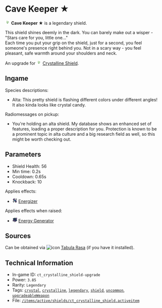 # Cave Keeper ★

<img src="https://raw.githubusercontent.com/Ceterai/Enternia/main/items/active/shields/ct_crystalline_shield.png" alt="Cave Keeper ★ icon" loading="lazy" width="auto" height="16px"/> **Cave Keeper ★** is a legendary shield.

This shield shines deemly in the dark. You can barely make out a wisper - "Stars care for you, little one..."  
Each time you put your grip on the shield, just for a second, you feel someone's presence right behind you. Not in a scary way - you feel pleasant, safe warmth around your shoulders and neck.

An upgrade for <img src="https://raw.githubusercontent.com/Ceterai/Enternia/main/items/active/shields/ct_crystalline_shield.png" alt="Crystalline Shield icon" loading="lazy" width="auto" height="16px"/> [Crystalline Shield](https://ceterai.github.io/MyEnternia/Wiki/CrystallineShield).

## Ingame

Species descriptions:

- Alta: This pretty shield is flashing different colors under different angles! It also kinda looks like crystal candy.

Radiomessages on pickup:

- You're holding an alta shield. My database shows an enhanced set of features, loading a proper description for you. Protection is known to be a prominent topic in alta culture and a big research field as well, so this might be worth checking out.

## Parameters

- Shield Health: 56
- Min time: 0.2s
- Cooldown: 0.65s
- Knockback: 10

Applies effects:

- <img src="https://raw.githubusercontent.com/Ceterai/Enternia/main/stats/effects/ct_heal/ct_energizer.png" alt="Energizer icon" loading="lazy" width="auto" height="16px"/> [Energizer](https://ceterai.github.io/MyEnternia/Wiki/Energizer)

Applies effects when raised:

- <img src="https://raw.githubusercontent.com/Ceterai/Enternia/main/stats/effects/ct_heal/ct_energy_generator.png" alt="Energy Generator icon" loading="lazy" width="auto" height="16px"/> [Energy Generator](https://ceterai.github.io/MyEnternia/Wiki/EnergyGenerator)

## Sources

Can be obtained via <img src="https://steamuserimages-a.akamaihd.net/ugc/263843960696222713/3EC9A7C005541F7D577EBCB8C5736B4EFC9973D6/" alt="icon" width="8" height="12"/> [Tabula Rasa](https://community.playstarbound.com/resources/the-tabula-rasa.3222/) (if you have it installed).

## Technical Information

- In-game ID: `ct_crystalline_shield-upgrade`
- Power: `3.85`
- Rarity: `Legendary`
- Tags: [`crystal`](https://ceterai.github.io/MyEnternia/Wiki/Tags/Crystal), [`crystalline`](https://ceterai.github.io/MyEnternia/Wiki/Tags/Crystalline), [`legendary`](https://ceterai.github.io/MyEnternia/Wiki/Tags/Legendary), [`shield`](https://ceterai.github.io/MyEnternia/Wiki/Tags/Shield), [`uncommon`](https://ceterai.github.io/MyEnternia/Wiki/Tags/Uncommon), [`upgradeableWeapon`](https://ceterai.github.io/MyEnternia/Wiki/Tags/UpgradeableWeapon)
- File: [`/items/active/shields/ct_crystalline_shield.activeitem`](https://github.com/Ceterai/Enternia/blob/main/items/active/shields/ct_crystalline_shield.activeitem)
